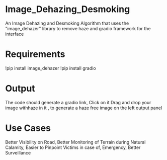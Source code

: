 # Image_Dehazing_Desmoking
An Image Dehazing and Desmoking Algorithm that uses the "image_dehazer" library to remove haze and gradio framework for the interface
# Requirements
!pip install image_dehazer
!pip install gradio

# Output 
The code should generate a gradio link, Click on it
Drag and drop your image withhaze in it , to generate a haze free image on the left output panel

# Use Cases
Better Visibility on Road, Better Monitoring of Terrain during Natural Calamity, Easier to Pinpoint Victims in case of, Emergency, Better Surveillance
